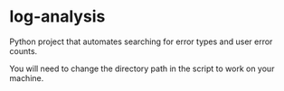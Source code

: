 # log-analysis
Python project that automates searching for error types and user error counts.

You will need to change the directory path in the script to work on your machine. 

